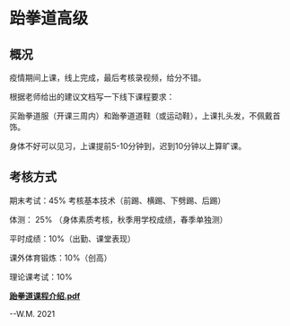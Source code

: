 # 跆拳道高级

## 概况

疫情期间上课，线上完成，最后考核录视频，给分不错。

根据老师给出的建议文档写一下线下课程要求：

买跆拳道服（开课三周内）和跆拳道道鞋（或运动鞋），上课扎头发，不佩戴首饰。

身体不好可以见习，上课提前5-10分钟到，迟到10分钟以上算旷课。

## 考核方式

期末考试：45% 考核基本技术（前踢、横踢、下劈踢、后踢）

体测： 25% （身体素质考核，秋季用学校成绩，春季单独测）

平时成绩：10%（出勤、课堂表现）

课外体育锻炼：10%（创高）

理论课考试：10%

**[跆拳道课程介绍.pdf](./src/跆拳道课程介绍.pdf)**

--W.M. 2021
